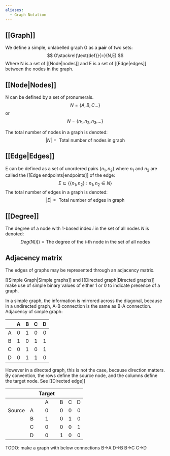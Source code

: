 ```yaml
---
aliases:
  - Graph Notation
---
```

## [[Graph]]
We define a simple, unlabelled graph G as a **pair** of two sets:
$$
G\stackrel{\text{def}}{=}(N,E)
$$
Where N is a set of [[Node|nodes]] and E is a set of [[Edge|edges]] between the nodes in the graph. 
## [[Node|Nodes]]
N can be defined by a set of pronumerals.
$$
N=\{A, B, C ...\}
$$
or
$$
N = \{n_{1}, n_{2}, n_{3} ....\}
$$

The total number of nodes in a graph is denoted:
$$
|N| = \text{ Total number of nodes in graph}
$$
## [[Edge|Edges]]
E can be defined as a set of unordered pairs $\{ {n_{1},n_{2}} \}$ where $n_{1}$ and $n_{2}$ are called the [[Edge endpoints|endpoints]] of the edge:
$$
E \subseteq \{ \{n_{1},n_{2}\} : n_{1}, n_{2} \in N \}
$$
The total number of edges in a graph is denoted:
$$
|E| = \text{ Total number of edges in graph}
$$
## [[Degree]]
The degree of a node with 1-based index $i$ in the set of all nodes $N$ is denoted:
$$
Deg( N[i] ) = \text{The degree of the i-th node in the set of all nodes }
$$


## Adjacency matrix
The edges of graphs may be represented through an adjacency matrix.

[[Simple Graph|Simple graphs]] and [[Directed graph|Directed graphs]] make use of simple binary values of either 1 or 0 to indicate presence of a graph.

In a simple graph, the information is mirrored across the diagonal, because in a undirected graph, A-B connection is the same as B-A connection.
Adjacency of simple graph:

|     |  A  |  B  |  C  |  D  |
| :-: | :-: | :-: | :-: | :-: |
|  A  |  0  |  1  |  0  |  0  |
|  B  |  1  |  0  |  1  |  1  |
|  C  |  0  |  1  |  0  |  1  |
|  D  |  0  |  1  |  1  |  0  |

However in a directed graph, this is not the case, because direction matters.
By convention, the rows define the source node, and the columns define the target node.
See [[Directed edge]]

|        |     | Target |     |     |     |
| ------ | :-: | :----: | :-: | :-: | :-: |
|        |     |   A    |  B  |  C  |  D  |
| Source |  A  |   0    |  0  |  0  |  0  |
|        |  B  |   1    |  0  |  1  |  0  |
|        |  C  |   0    |  0  |  0  |  1  |
|        |  D  |   0    |  1  |  0  |  0  |

TODO: make a graph with below connections
B->A
D->B
B->C
C->D